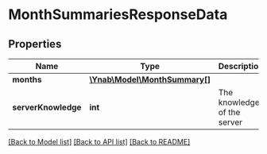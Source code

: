 # MonthSummariesResponseData

## Properties
Name | Type | Description | Notes
------------ | ------------- | ------------- | -------------
**months** | [**\Ynab\Model\MonthSummary[]**](MonthSummary.md) |  | 
**serverKnowledge** | **int** | The knowledge of the server | 

[[Back to Model list]](../README.md#documentation-for-models) [[Back to API list]](../README.md#documentation-for-api-endpoints) [[Back to README]](../README.md)


